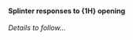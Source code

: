 #### <a name="Splinter_responses_to_1H_opening"> Splinter responses to {1H} opening

_Details to follow..._
